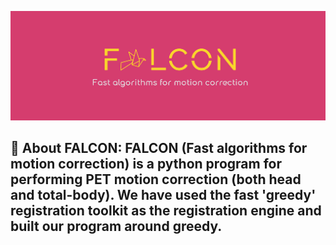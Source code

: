 ![Falcon-logo](Images/Falcon-logo.png)

## 🦅 About FALCON: FALCON (Fast algorithms for motion correction) is a python program for performing PET motion correction (both head and total-body). We have used the fast 'greedy' registration toolkit as the registration engine and built our program around greedy.

